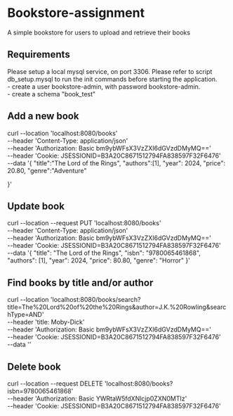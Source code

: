 # Bookstore-assignment
A simple bookstore for users to upload and retrieve their books

## Requirements ##
Please setup a local mysql service, on port 3306.
Please refer to script db_setup.mysql to run the init commands before starting the application. \
	- create a user bookstore-admin, with password bookstore-admin. \
	- create a schema "book_test" 

## Add a new book ##
curl --location 'localhost:8080/books' \
--header 'Content-Type: application/json' \
--header 'Authorization: Basic bm9ybWFsX3VzZXI6dGVzdDMyMQ==' \
--header 'Cookie: JSESSIONID=B3A20C8671512794FA838597F32F6476' \
--data '{
    "title":"The Lord of the Rings",
    "authors":[1],
    "year": 2024,
    "price": 20.80,
    "genre":"Adventure"

}'

## Update book ##
curl --location --request PUT 'localhost:8080/books' \
--header 'Content-Type: application/json' \
--header 'Authorization: Basic bm9ybWFsX3VzZXI6dGVzdDMyMQ==' \
--header 'Cookie: JSESSIONID=B3A20C8671512794FA838597F32F6476' \
--data '{
    "title": "The Lord of the Rings",
    "isbn": "9780065461868",
    "authors": [1],
    "year": 2024,
    "price": 80.80,
    "genre": "Horror"
}'
## Find books by title and/or author ##
curl --location 'localhost:8080/books/search?title=The%20Lord%20of%20the%20Rings&author=J.K.%20Rowling&searchType=AND' \
--header 'title: Moby-Dick' \
--header 'Authorization: Basic bm9ybWFsX3VzZXI6dGVzdDMyMQ==' \
--header 'Cookie: JSESSIONID=B3A20C8671512794FA838597F32F6476' \
--data ''

## Delete book ##
curl --location --request DELETE 'localhost:8080/books?isbn=9780065461868' \
--header 'Authorization: Basic YWRtaW5fdXNlcjp0ZXN0MTIz' \
--header 'Cookie: JSESSIONID=B3A20C8671512794FA838597F32F6476'
